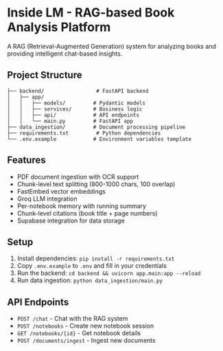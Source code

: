 # Inside LM - RAG-based Book Analysis Platform

A RAG (Retrieval-Augmented Generation) system for analyzing books and providing intelligent chat-based insights.

## Project Structure

```
├── backend/                 # FastAPI backend
│   ├── app/
│   │   ├── models/         # Pydantic models
│   │   ├── services/       # Business logic
│   │   ├── api/            # API endpoints
│   │   └── main.py         # FastAPI app
├── data_ingestion/         # Document processing pipeline
├── requirements.txt         # Python dependencies
└── .env.example            # Environment variables template
```

## Features

- PDF document ingestion with OCR support
- Chunk-level text splitting (800-1000 chars, 100 overlap)
- FastEmbed vector embeddings
- Groq LLM integration
- Per-notebook memory with running summary
- Chunk-level citations (book title + page numbers)
- Supabase integration for data storage

## Setup

1. Install dependencies: `pip install -r requirements.txt`
2. Copy `.env.example` to `.env` and fill in your credentials
3. Run the backend: `cd backend && uvicorn app.main:app --reload`
4. Run data ingestion: `python data_ingestion/main.py`

## API Endpoints

- `POST /chat` - Chat with the RAG system
- `POST /notebooks` - Create new notebook session
- `GET /notebooks/{id}` - Get notebook details
- `POST /documents/ingest` - Ingest new documents
